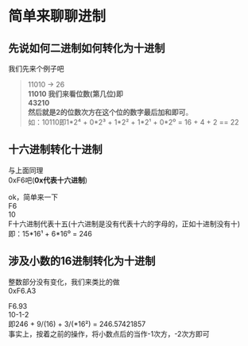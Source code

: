 # 简单来聊聊进制  
  
## 先说如何二进制如何转化为十进制  
  
我们先来个例子吧  
> 11010 -> 26  
<strong>11010 我们来看位数(第几位)即  
43210  
然后就是2的位数次方在这个位的数字最后加和即可</strong>。  
如：10110即1\*2⁴ + 0\*2³ + 1\*2² + 1\*2¹ + 0\*2⁰ = 16 + 4 + 2 == 22  

## 十六进制转化十进制  

与上面同理  
0xF6吧(**0x代表十六进制**)  

ok，简单来一下  
F6  
10  
F十六进制代表十五(十六进制是没有代表十六的字母的，正如十进制没有十)  
即：15\*16¹ + 6\*16⁰ = 246  

## 涉及小数的16进制转化为十进制  

整数部分没有变化，我们来类比的做  
0xF6.A3  

F6.93  
10-1-2  
即246 + 9/(16) + 3/(\*16²) = 246.57421857  
事实上，按着之前的操作，将小数点后的当作-1次方，-2次方即可  

## 